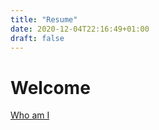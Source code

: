 ```yaml
---
title: "Resume"
date: 2020-12-04T22:16:49+01:00
draft: false
---
```


# Welcome

[Who am I](posts/who-am-i)
